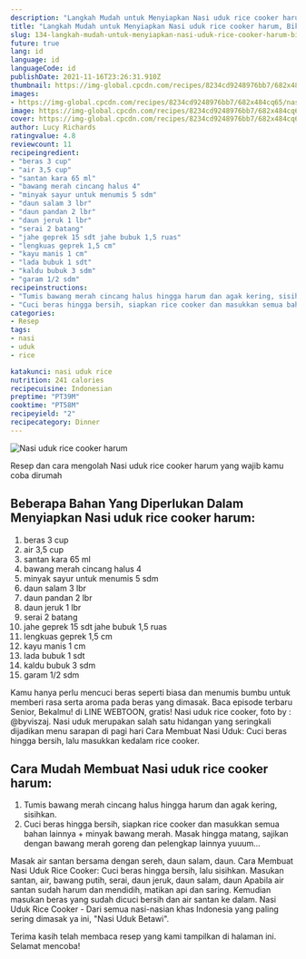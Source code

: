 ```yaml
---
description: "Langkah Mudah untuk Menyiapkan Nasi uduk rice cooker harum, Bikin Ngiler"
title: "Langkah Mudah untuk Menyiapkan Nasi uduk rice cooker harum, Bikin Ngiler"
slug: 134-langkah-mudah-untuk-menyiapkan-nasi-uduk-rice-cooker-harum-bikin-ngiler
future: true
lang: id
language: id
languageCode: id
publishDate: 2021-11-16T23:26:31.910Z 
thumbnail: https://img-global.cpcdn.com/recipes/8234cd9248976bb7/682x484cq65/nasi-uduk-rice-cooker-harum-foto-resep-utama.png
images:
- https://img-global.cpcdn.com/recipes/8234cd9248976bb7/682x484cq65/nasi-uduk-rice-cooker-harum-foto-resep-utama.png
image: https://img-global.cpcdn.com/recipes/8234cd9248976bb7/682x484cq65/nasi-uduk-rice-cooker-harum-foto-resep-utama.png
cover: https://img-global.cpcdn.com/recipes/8234cd9248976bb7/682x484cq65/nasi-uduk-rice-cooker-harum-foto-resep-utama.png
author: Lucy Richards
ratingvalue: 4.8
reviewcount: 11
recipeingredient:
- "beras 3 cup"
- "air 3,5 cup"
- "santan kara 65 ml"
- "bawang merah cincang halus 4"
- "minyak sayur untuk menumis 5 sdm"
- "daun salam 3 lbr"
- "daun pandan 2 lbr"
- "daun jeruk 1 lbr"
- "serai 2 batang"
- "jahe geprek 15 sdt jahe bubuk 1,5 ruas"
- "lengkuas geprek 1,5 cm"
- "kayu manis 1 cm"
- "lada bubuk 1 sdt"
- "kaldu bubuk 3 sdm"
- "garam 1/2 sdm"
recipeinstructions:
- "Tumis bawang merah cincang halus hingga harum dan agak kering, sisihkan."
- "Cuci beras hingga bersih, siapkan rice cooker dan masukkan semua bahan lainnya + minyak bawang merah. Masak hingga matang, sajikan dengan bawang merah goreng dan pelengkap lainnya yuuum..."
categories:
- Resep
tags:
- nasi
- uduk
- rice

katakunci: nasi uduk rice 
nutrition: 241 calories
recipecuisine: Indonesian
preptime: "PT39M"
cooktime: "PT58M"
recipeyield: "2"
recipecategory: Dinner
---
```



![Nasi uduk rice cooker harum](https://img-global.cpcdn.com/recipes/8234cd9248976bb7/682x484cq65/nasi-uduk-rice-cooker-harum-foto-resep-utama.png)

Resep dan cara mengolah  Nasi uduk rice cooker harum yang wajib kamu coba dirumah

<!--inarticleads1-->

## Beberapa Bahan Yang Diperlukan Dalam Menyiapkan Nasi uduk rice cooker harum:

1. beras 3 cup
1. air 3,5 cup
1. santan kara 65 ml
1. bawang merah cincang halus 4
1. minyak sayur untuk menumis 5 sdm
1. daun salam 3 lbr
1. daun pandan 2 lbr
1. daun jeruk 1 lbr
1. serai 2 batang
1. jahe geprek 15 sdt jahe bubuk 1,5 ruas
1. lengkuas geprek 1,5 cm
1. kayu manis 1 cm
1. lada bubuk 1 sdt
1. kaldu bubuk 3 sdm
1. garam 1/2 sdm

Kamu hanya perlu mencuci beras seperti biasa dan menumis bumbu untuk memberi rasa serta aroma pada beras yang dimasak. Baca episode terbaru Senior, Bekalmu! di LINE WEBTOON, gratis! Nasi uduk rice cooker, foto by : @byviszaj. Nasi uduk merupakan salah satu hidangan yang seringkali dijadikan menu sarapan di pagi hari Cara Membuat Nasi Uduk: Cuci beras hingga bersih, lalu masukkan kedalam rice cooker. 

<!--inarticleads2-->

## Cara Mudah Membuat Nasi uduk rice cooker harum:

1. Tumis bawang merah cincang halus hingga harum dan agak kering, sisihkan.
1. Cuci beras hingga bersih, siapkan rice cooker dan masukkan semua bahan lainnya + minyak bawang merah. Masak hingga matang, sajikan dengan bawang merah goreng dan pelengkap lainnya yuuum...


Masak air santan bersama dengan sereh, daun salam, daun. Cara Membuat Nasi Uduk Rice Cooker: Cuci beras hingga bersih, lalu sisihkan. Masukan santan, air, bawang putih, serai, daun jeruk, daun salam, daun Apabila air santan sudah harum dan mendidih, matikan api dan saring. Kemudian masukan beras yang sudah dicuci bersih dan air santan ke dalam. Nasi Uduk Rice Cooker - Dari semua nasi-nasian khas Indonesia yang paling sering dimasak ya ini, &#34;Nasi Uduk Betawi&#34;. 

Terima kasih telah membaca resep yang kami tampilkan di halaman ini. Selamat mencoba!
